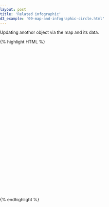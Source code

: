 ```yaml
---
layout: post
title: 'Related infographic'
d3_example: '09-map-and-infographic-circle.html'
---
```


Updating anothor object via the map and its data.

<div class="code-example">
{% highlight HTML %}
<!DOCTYPE html>
<html lang="en">
<head>
  <meta charset="utf-8" />
  <title>d3: Topojson Basemap</title>
  <script src="http://d3js.org/d3.v3.min.js" charset="utf-8"></script>
  <script src="http://d3js.org/topojson.v1.min.js"></script>
  <style>
  body {
    margin:0; padding:0;
  }
  #map {
    display:block;
    width:900px;
    height:500px;
  }
  #name {
    position:absolute;
    top:30px;
    left:20px;
    font-family:arial;
    font-size:3em;
  }
  .state {
    fill:#c0c0c0;
    stroke:white;
    stroke-width:1px;
  }
  .state:hover {
    fill:#333;
  }
  </style>
  <!--[if IE]>
    <script src="http://html5shiv.googlecode.com/svn/trunk/html5.js"></script>
  <![endif]-->
</head>


<body>
  <div id="map">
    <div id="name"></div>
  </div>

  <script>
  var width = 900, 
    height = 480;  

  projection = d3.geo.albersUsa() 
    .scale(1000)
    .translate([width / 2, height / 2])
    .precision(.1);

  path = d3.geo.path()  
    .projection(projection);  

  svg = d3.select("#map").append("svg")   
    .attr("width", width)
    .attr("height", height);

  d3.json("data/us.json", function(error,state) {
    svg.selectAll(".state")   
      .data(topojson.feature(state, state.objects.usStates).features)  
      .enter().append("path") 
      .attr("class", "state") 
      .attr("d", path)
      .on('mouseover', function(d) {
        var abbreviation = d.properties.STATE_ABBR;
        return document.getElementById('name').innerHTML=abbreviation;
      })
  });
  </script>
</body>
</html>
{% endhighlight %}
</div>